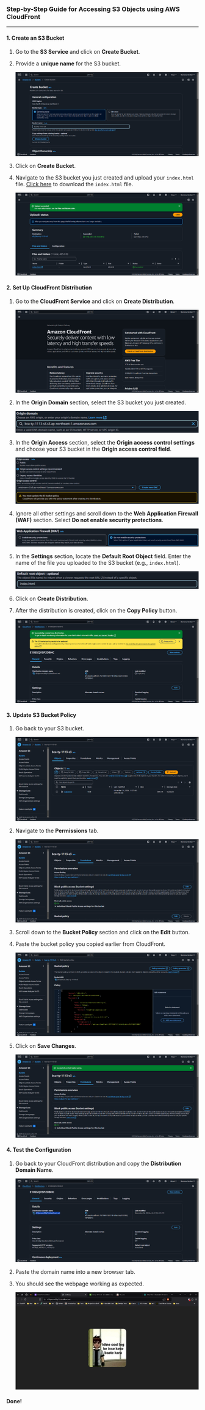 ### Step-by-Step Guide for Accessing S3 Objects using AWS CloudFront

---

#### 1. Create an S3 Bucket

1. Go to the **S3 Service** and click on **Create Bucket**.
2. Provide a **unique name** for the S3 bucket.

   ![S3 Bucket Name](/docs/Lab%2012%20Access%20S3%20Objects%20using%20AWS%20CloudFront/img/s3BucketName.png)

3. Click on **Create Bucket**.
4. Navigate to the S3 bucket you just created and upload your `index.html` file. [Click here](/docs/Lab%2012%20Access%20S3%20Objects%20using%20AWS%20CloudFront/index.html) to download the `index.html` file.

   ![S3 File Uploaded](/docs/Lab%2012%20Access%20S3%20Objects%20using%20AWS%20CloudFront/img/s3FileUploaded.png)

#### 2. Set Up CloudFront Distribution

1. Go to the **CloudFront Service** and click on **Create Distribution**.

   ![CloudFront Create Distribution](/docs/Lab%2012%20Access%20S3%20Objects%20using%20AWS%20CloudFront/img/cFCreateDist.png)

2. In the **Origin Domain** section, select the S3 bucket you just created.

   ![CloudFront Origin Domain](/docs/Lab%2012%20Access%20S3%20Objects%20using%20AWS%20CloudFront/img/cFOriginDomain.png)

3. In the **Origin Access** section, select the **Origin access control settings** and choose your S3 bucket in the **Origin access control field**.

   ![CloudFront Origin Access](/docs/Lab%2012%20Access%20S3%20Objects%20using%20AWS%20CloudFront/img/cFOriginAccess.png)

4. Ignore all other settings and scroll down to the **Web Application Firewall (WAF)** section. Select **Do not enable security protections**.

   ![CloudFront WAF](/docs/Lab%2012%20Access%20S3%20Objects%20using%20AWS%20CloudFront/img/cFWAF.png)

5. In the **Settings** section, locate the **Default Root Object** field. Enter the name of the file you uploaded to the S3 bucket (e.g., `index.html`).

   ![CloudFront Default Root Object](/docs/Lab%2012%20Access%20S3%20Objects%20using%20AWS%20CloudFront/img/cFDefaultRootObjectField.png)

6. Click on **Create Distribution**.
7. After the distribution is created, click on the **Copy Policy** button.

   ![CloudFront Distribution](/docs/Lab%2012%20Access%20S3%20Objects%20using%20AWS%20CloudFront/img/cFDistCreated.png)

#### 3. Update S3 Bucket Policy

1. Go back to your S3 bucket.

   ![S3 Bucket](/docs/Lab%2012%20Access%20S3%20Objects%20using%20AWS%20CloudFront/img/s3Buck.png)

2. Navigate to the **Permissions** tab.

   ![S3 Permissions](/docs/Lab%2012%20Access%20S3%20Objects%20using%20AWS%20CloudFront/img/s3Perm.png)

3. Scroll down to the **Bucket Policy** section and click on the **Edit** button.
4. Paste the bucket policy you copied earlier from CloudFront.

   ![S3 Bucket Policy](/docs/Lab%2012%20Access%20S3%20Objects%20using%20AWS%20CloudFront/img/s3BuckPolicy.png)

5. Click on **Save Changes**.

   ![S3 Bucket Policy Changes Saved](/docs/Lab%2012%20Access%20S3%20Objects%20using%20AWS%20CloudFront/img/s3PolicyChangesSaved.png)

#### 4. Test the Configuration

1. Go back to your CloudFront distribution and copy the **Distribution Domain Name**.

   ![CloudFront Distribution URL](/docs/Lab%2012%20Access%20S3%20Objects%20using%20AWS%20CloudFront/img/cFDistURL.png)

2. Paste the domain name into a new browser tab.
3. You should see the webpage working as expected.

   ![WebPage Works](/docs/Lab%2012%20Access%20S3%20Objects%20using%20AWS%20CloudFront/img/webPageWorks.png)

#### Done!

